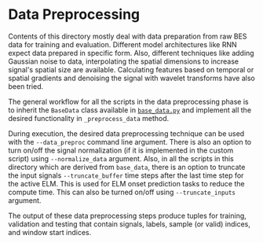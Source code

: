 # Data Preprocessing
Contents of this directory mostly deal with data preparation from raw BES data 
for training and evaluation. Different model architectures like RNN expect data 
prepared in specific form. Also, different techniques like adding Gaussian noise 
to data, interpolating the spatial dimensions to increase signal's spatial size
are available. Calculating features based on temporal or spatial gradients and 
denoising the signal with wavelet transforms have also been tried.

The general workflow for all the scripts in the data preprocessing phase is 
to inherit the `BaseData` class available in [`base_data.py`](base_data.py) and 
implement all the desired functionality in `_preprocess_data` method.

During execution, the desired data preprocessing technique can be used with the 
`--data_preproc` command line argument. There is also an option to turn on/off the
signal normalization (if it is implemented in the custom script) using 
`--normalize_data` argument. Also, in all the scripts in this directory which are 
derived from `base_data`, there is an option to truncate the input signals 
`--truncate_buffer` time steps after the last time step for the active ELM. This 
is used for ELM onset prediction tasks to reduce the compute time. This can also
be turned on/off using `--truncate_inputs` argument.

The output of these data preprocessing steps produce tuples for training, validation 
and testing that contain signals, labels, sample (or valid) indices, and window start 
indices.
